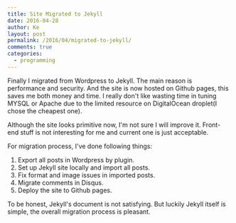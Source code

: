 ```yaml
---
title: Site Migrated to Jekyll
date: 2016-04-28
author: Ke
layout: post
permalink: /2016/04/migrated-to-jekyll/
comments: true
categories:
  - programming
---
```


Finally I migrated from Wordpress to Jekyll. The main reason is performance and security. And the site is now hosted on Github pages, this saves me both money and time. I really don't like wasting time in tuning MYSQL or Apache due to the limited resource on DigitalOcean droplet(I chose the cheapest one).

Although the site looks primitive now, I'm not sure I will improve it. Front-end stuff is not interesting for me and current one is just acceptable.

For migration process, I've done following things:

1. Export all posts in Wordpress by plugin.
2. Set up Jekyll site locally and import all posts.
3. Fix format and image issues in imported posts.
4. Migrate comments in Disqus.
5. Deploy the site to Github pages.

<!--more-->
To be honest, Jekyll's document is not satisfying. But luckily Jekyll itself is simple, the overall migration process is pleasant.
